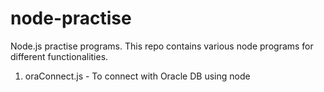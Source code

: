# node-practise
Node.js practise programs.
This repo contains various node programs for different functionalities.
1. oraConnect.js - To connect with Oracle DB using node

